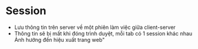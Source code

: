 # Session
- Lưu thông tin trên server về một phiên làm việc giữa client-server
- Thông tin sẽ bị mất khi đóng trình duyệt, mỗi tab có 1 session khác nhau
Ảnh hướng đến hiệu xuất trang web"
